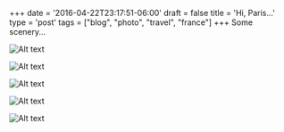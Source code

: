 +++
date = '2016-04-22T23:17:51-06:00'
draft = false
title = 'Hi, Paris...'
type = 'post'
tags = ["blog", "photo", "travel", "france"]
+++
Some scenery...

![Alt text](https://julianwest.me/Blog/posts/images/seine-2016.JPG)

![Alt text](https://julianwest.me/Blog/posts/images/eiffel-twr-2016.JPG)

![Alt text](https://julianwest.me/Blog/posts/images/arc-de-triump-2016.JPG)

![Alt text](https://julianwest.me/Blog/posts/images/notre-dame-2016.JPG)

![Alt text](https://julianwest.me/Blog/posts/images/Paris-Gare-du-Nord-2016.JPG)